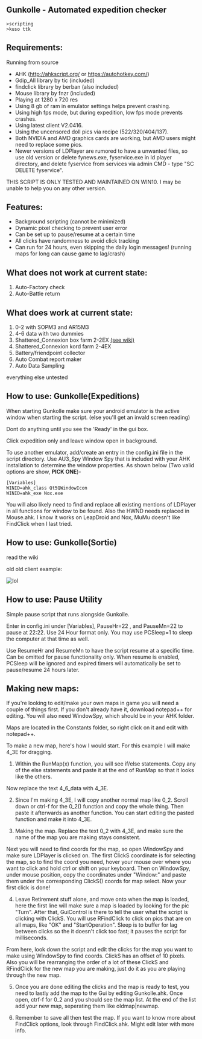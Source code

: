 ﻿Gunkolle - Automated expedition checker 
--



```
>scripting
>kuso ttk
```

## Requirements: 

Running from source
* AHK (http://ahkscript.org/ or https://autohotkey.com/)
* Gdip_All library by tic (included)
* findclick library by berban (also included)
* Mouse library by fnzr (included)
* Playing at 1280 x 720 res
* Using 8 gb of ram in emulator settings helps prevent crashing.
* Using high fps mode, but during expedition, low fps mode prevents crashes.
* Using latest client V2.0416.
* Using the uncensored doll pics via recipe (522/320/404/137).
* Both NVIDIA and AMD graphics cards are working, but AMD users might need to replace some pics.
* Newer versions of LDPlayer are rumored to have a unwanted files, so use old version or delete fynews.exe, fyservice.exe in ld player directory, and delete fyservice from services via admin CMD - type "SC DELETE fyservice".

THIS SCRIPT IS ONLY TESTED AND MAINTAINED ON WIN10. I may be unable to help you on any other version.

## Features:

* Background scripting (cannot be minimized)
* Dynamic pixel checking to prevent user error
* Can be set up to pause/resume at a certain time
* All clicks have randomness to avoid click tracking
* Can run for 24 hours, even skipping the daily login messages! (running maps for long can cause game to lag/crash)

## What does not work at current state:
1. Auto-Factory check
2. Auto-Battle return

## What does work at current state:
1. 0-2 with SOPM3 and AR15M3
2. 4-6 data with two dummies
3. Shattered_Connexion box farm 2-2EX [(see wiki)](https://github.com/Fatal-Pulse/Gunkolle/wiki)
4. Shattered_Connexion kord farm 2-4EX
5. Battery/friendpoint collector
6. Auto Combat report maker
7. Auto Data Sampling

everything else untested 

## How to use: Gunkolle(Expeditions)
When starting Gunkolle make sure your android emulator is the active window when starting the script. (else you'll get an invald screen reading)

Dont do anything until you see the 'Ready' in the gui box.

Click expedition only and leave window open in background.

To use another emulator, add/create an entry in the config.ini file in the script directory. Use AU3_Spy Window Spy that is included with your AHK installation to determine the window properties.  As shown below (Two valid options are show, **PICK ONE**)-

```
[Variables]
WINID=ahk_class Qt5QWindowIcon
WINID=ahk_exe Nox.exe
```

You will also likely need to find and replace all existing mentions of LDPlayer in all functions for window to be found. Also the HWND needs replaced in Mouse.ahk. I know it works on LeapDroid and Nox, MuMu doesn't like FindClick when I last tried.

## How to use: Gunkolle(Sortie)
read the wiki

old old client example:

![lol](https://github.com/dice4321/Gunkolle/blob/master/uselesspics/lol32.gif)

## How to use: Pause Utility

Simple pause script that runs alongside Gunkolle.

Enter in config.ini under [Variables], PauseHr=22 , and PauseMn=22 to pause at 22:22.  Use 24 Hour format only. You may use PCSleep=1 to sleep the computer at that time as well.

Use ResumeHr and ResumeMn to have the script resume at a specific time. Can be omitted for pause functionality only. When resume is enabled, PCSleep will be ignored and expired timers will automatically be set to pause/resume 24 hours later.

## Making new maps:

If you're looking to edit/make your own maps in game you will  need a couple of things first. If you don't already have it, download notepad++ for editing. You will also need WindowSpy, which should be in your AHK folder.

Maps are located in the Constants folder, so right click on it and edit with notepad++.

To make a new map, here's how I would start. For this example I will make 4_3E for dragging.

1. Within the RunMap(x) function, you will see if/else statements. Copy any of the else statements and paste it at the end of RunMap so that it looks like the others.

Now replace the text 4_6_data with 4_3E.

2. Since I'm making 4_3E, I will copy another normal map like 0_2. Scroll down or ctrl-f for the 0_2() function and copy the whole thing. Then paste it afterwards as another function. You can start editing the pasted function and make it into 4_3E.

3. Making the map. Replace the text 0_2 with 4_3E, and make sure the name of the map you are making stays consistent. 

Next you will need to find coords for the map, so open WindowSpy and make sure LDPlayer is clicked on. The first ClickS coordinate is for selecting the map, so to find the coord you need, hover your mouse over where you want to click and hold ctrl or shift on your keyboard. Then on WindowSpy, under mouse position, copy the coordinates under "Window:" and paste them under the corresponding ClickS() coords for map select. Now your first click is done!

4. Leave Retirement stuff alone, and move onto when the map is loaded, here the first line will make sure a map is loaded by looking for the pic "Turn". After that, GuiControl is there to tell the user what the script is clicking with ClickS. 
You will use RFindClick to click on pics that are on all maps, like "OK" and "StartOperation". 
Sleep is to buffer for lag between clicks so the it doesn't click too fast; it pauses the script for milliseconds.

From here, look down the script and edit the clicks for the map you want to make using WindowSpy to find coords. ClickS has an offset of 10 pixels. Also you will be rearranging the order of a lot of these ClickS and RFindClick for the new map you are making, just do it as you are playing through the new map.

5. Once you are done editing the clicks and the map is ready to test, you need to lastly add the map to the Gui by editing Gunkolle.ahk. Once open, ctrf-f for 0_2 and you should see the map list. At the end of the list add your new map, seperating them like oldmap|newmap. 

6. Remember to save all then test the map. If you want to know more about FindClick options, look through FindClick.ahk. Might edit later with more info.


